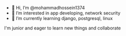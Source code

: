 - 👋 Hi, I’m @mohammadhossein1374
- 👀 I’m interested in app developing, network security
- 🌱 I’m currently learning django, postgresql, linux 

I'm junior and eager to learn new things and collaborate
